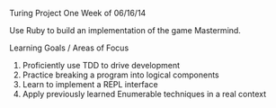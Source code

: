 Turing Project One
Week of 06/16/14

Use Ruby to build an implementation of the game Mastermind.

Learning Goals / Areas of Focus

1. Proficiently use TDD to drive development
2. Practice breaking a program into logical components
3. Learn to implement a REPL interface
4. Apply previously learned Enumerable techniques in a real context
